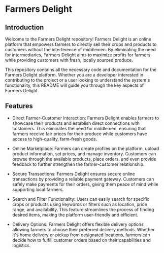 # Farmers Delight
## Introduction
Welcome to the Farmers Delight repository! Farmers Delight is an online platform that empowers farmers to directly sell their crops and products to customers without the interference of middlemen. By eliminating the need for intermediaries, Farmers Delight aims to maximize profits for farmers while providing customers with fresh, locally sourced produce.

This repository contains all the necessary code and documentation for the Farmers Delight platform. Whether you are a developer interested in contributing to the project or a user looking to understand the system's functionality, this README will guide you through the key aspects of Farmers Delight.

## Features 
- Direct Farmer-Customer Interaction: Farmers Delight enables farmers to showcase their products and establish direct connections with customers. This eliminates the need for middlemen, ensuring that farmers receive fair prices for their produce while customers have access to high-quality, farm-fresh goods.

- Online Marketplace: Farmers can create profiles on the platform, upload product information, set prices, and manage inventory. Customers can browse through the available products, place orders, and even provide feedback to further strengthen the farmer-customer relationship.

- Secure Transactions: Farmers Delight ensures secure online transactions by providing a reliable payment gateway. Customers can safely make payments for their orders, giving them peace of mind while supporting local farmers.

- Search and Filter Functionality: Users can easily search for specific crops or products using keywords or filters such as location, price range, and availability. This feature streamlines the process of finding desired items, making the platform user-friendly and efficient.

- Delivery Options: Farmers Delight offers flexible delivery options, allowing farmers to choose their preferred delivery methods. Whether it's home delivery or pickup from designated locations, farmers can decide how to fulfill customer orders based on their capabilities and logistics.

